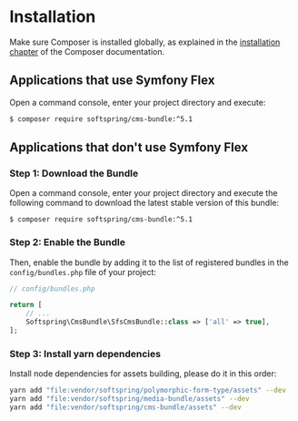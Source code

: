 # Installation

Make sure Composer is installed globally, as explained in the
[installation chapter](https://getcomposer.org/doc/00-intro.md)
of the Composer documentation.

## Applications that use Symfony Flex

Open a command console, enter your project directory and execute:

```bash
$ composer require softspring/cms-bundle:^5.1
```

## Applications that don't use Symfony Flex

### Step 1: Download the Bundle

Open a command console, enter your project directory and execute the
following command to download the latest stable version of this bundle:

```console
$ composer require softspring/cms-bundle:^5.1
```

### Step 2: Enable the Bundle

Then, enable the bundle by adding it to the list of registered bundles
in the `config/bundles.php` file of your project:

```php
// config/bundles.php

return [
    // ...
    Softspring\CmsBundle\SfsCmsBundle::class => ['all' => true],
];
```

### Step 3: Install yarn dependencies

Install node dependencies for assets building, please do it in this order:

```bash
yarn add "file:vendor/softspring/polymorphic-form-type/assets" --dev
yarn add "file:vendor/softspring/media-bundle/assets" --dev
yarn add "file:vendor/softspring/cms-bundle/assets" --dev
```

